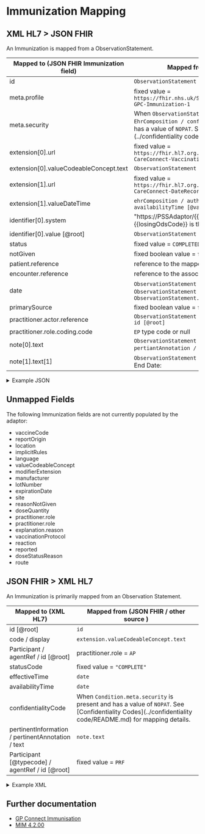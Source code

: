 # Immunization Mapping

## XML HL7 > JSON FHIR

An Immunization is mapped from a ObservationStatement.

| Mapped to (JSON FHIR Immunization field) | Mapped from (XML HL7 / other source)                                                                                                                                                                                                   |
|------------------------------------------|----------------------------------------------------------------------------------------------------------------------------------------------------------------------------------------------------------------------------------------|
| id                                       | `ObservationStatement / id / [root]`                                                                                                                                                                                                   |
| meta.profile                             | fixed value = `https://fhir.nhs.uk/STU3/StructureDefinition/CareConnect-GPC-Immunization-1`                                                                                                                                            |
| meta.security                            | When `ObservationStatement / confidentialityCode [@code]` or `EhrComposition / confidentialityCode [@code]` is present and has a value of `NOPAT`. See [Confidentiality Codes](../confidentiality code/README.md) for mapping details. |
| extension\[0].url                        | fixed value = `https://fhir.hl7.org.uk/STU3/StructureDefinition/Extension-CareConnect-VaccinationProcedure-1`                                                                                                                          |
| extension\[0].valueCodeableConcept.text  | `ObservationStatement / code / displayname`                                                                                                                                                                                            |
| extension\[1].url                        | fixed value = `https://fhir.hl7.org.uk/STU3/StructureDefinition/Extension-CareConnect-DateRecorded-1`                                                                                                                                  |
| extension\[1].valueDateTime              | `ehrComposition / author / time [@value]` or `ehrComposition / availabilityTime [@value]`                                                                                                                                              |
| identifier\[0].system                    | "https://PSSAdaptor/{{losingOdsCode}}" - where the {{losingOdsCode}} is the ODS code of the losing practice                                                                                                                            |
| identifier\[0].value \[@root]            | `ObservationStatement / id`                                                                                                                                                                                                            |
| status                                   | fixed value = `COMPLETED`                                                                                                                                                                                                              |
| notGiven                                 | fixed boolean value = `false`                                                                                                                                                                                                          |
| patient.reference                        | reference to the mapped [patient](../patient/README.md)                                                                                                                                                                                |
| encounter.reference                      | reference to the associated [encounter](../encounters/README.md)                                                                                                                                                                       |
| date                                     | `ObservationStatement / effectiveTime / center` or else `ObservationStatement / effectiveTime / low` or else `ObservationStatement.availabilityTime`                                                                                   |
| primarySource                            | fixed boolean value = `false`                                                                                                                                                                                                          |
| practitioner.actor.reference             | `ObservationStatement / Participant / typeCode / agentRef / id [@root]`                                                                                                                                                                |
| practitioner.role.coding.code            | `EP` type code or null                                                                                                                                                                                                                 |
| note\[0].text                            | `ObservationStatement / pertiinentInformation / pertiantAnnotation / text` - Built from multiple                                                                                                                                       |
| note\[1].text\[1]                        | `ObservationStatement / effectiveTime / high` prepended with End Date:                                                                                                                                                                 |

<details>
    <summary>Example JSON</summary>

```JSON
{
     "resource": {
         "resourceType": "Immunization",
         "id": "immunization-id",
         "meta": {
             "profile": [
                 "https://fhir.nhs.uk/STU3/StructureDefinition/CareConnect-GPC-Immunization-1"
             ],
             "security": [
                {
                  "system": "http://hl7.org/fhir/v3/ActCode",
                  "code": "NOPAT",
                  "display": "no disclosure to patient, family or caregivers without attending provider's authorization"
                }
            ]
         },
         "extension": [
             {
                 "url": "https://fhir.hl7.org.uk/STU3/StructureDefinition/Extension-CareConnect-VaccinationProcedure-1", 
                 "valueCodeableConcept": {
                     "text": "Haemophilus influenzae type B and meningitis C vaccination"
                 }                 
             },
             {
                 "url": "https://fhir.hl7.org.uk/STU3/StructureDefinition/Extension-CareConnect-DateRecorded-1",
                 "valueDateTime": "2010-01-13T15:13:32+00:00.00"
             }
         ],
         "identifier": [
             {
                 "system": "https://PSSAdaptor/2167888433",
                 "value": "immunization-id"
             }
         ],
         "status": "completed",
         "notGiven": false,
         "patient": {
             "reference": "Patient/c2e046b3-6d29-423a-96af-d58640d65e7e"
         },
         "encounter": {
             "reference": "Encounter/2485BC20-90B4-11EC-B1E5-0800200C9A66"
         },
         "date": "2010-01-18T11:41:00+00:00",
         "primarySource": false,
         "practitioner": [
             {
               "role": {
                 "coding": [
                   {
                     "system": "http://hl7.org/fhir/stu3/valueset-immunization-role.html",
                     "code": "EP"
                   }
                 ]
               },
               "actor": {
                     "reference": "Practitioner/9C1610C2-5E48-4ED5-882B-5A4A172AFA35"
                 }
             }
         ],
         "note": [
             {
                 "text": "Primary Source: true Location: EMIS Test Practice Location Manufacturer:\n another company Batch: past2003 Expiration: 2003-01-17 Site: Right arm GMS : Not\nGMS\n"               
             },
             {
                 "text": "End Date: 2010-01-18T11:41:00+00:00"
             }
         ]
     }
 }
```
</details>

## Unmapped Fields

The following Immunization fields are not currently populated by the adaptor:

- vaccineCode
- reportOrigin
- location
- implicitRules
- language
- valueCodeableConcept
- modifierExtension
- manufacturer
- lotNumber
- expirationDate
- site
- reasonNotGiven
- doseQuantity
- practitioner.role
- practitioner.role
- explanation.reason
- vaccinationProtocol
- reaction
- reported
- doseStatusReason
- route


## JSON FHIR > XML HL7

An Immunization is primarily mapped from an Observation Statement.

| Mapped to (XML HL7)                               | Mapped from (JSON FHIR / other source )                                                                                                                   |
|---------------------------------------------------|-----------------------------------------------------------------------------------------------------------------------------------------------------------|
| id [@root]                                        | `id`                                                                                                                                                      |
| code / display                                    | `extension.valueCodeableConcept.text`                                                                                                                     |
| Participant / agentRef / id [@root]               | practitioner.role = `AP`                                                                                                                                  |
| statusCode                                        | fixed value = `"COMPLETE"`                                                                                                                                |
| effectiveTime                                     | `date`                                                                                                                                                    |
| availabilityTime                                  | `date`                                                                                                                                                    |
| confidentialityCode                               | When `Condition.meta.security` is present and has a value of `NOPAT`. See [Confidentiality Codes](../confidentiality code/README.md) for mapping details. |
| pertinentInformation / pertinentAnnotation / text | `note.text`                                                                                                                                               |
| Participant [@typecode] / agentRef / id [@root]   | fixed value = `PRF`                                                                                                                                       |


<details><summary>Example XML</summary>

```XML

<ObservationStatement classCode="OBS" moodCode="EVN">
    <id root="9B45E4E6-9522-4C7E-A0CC-9632CF84B0C2"/>
    <code code="65004017" codeSystem="2.16.840.1.113883.2.1.3.2.4.15" displayName="Measles-mumps-rubella vaccination"/>
    <statusCode code="COMPLETE"/>
    <effectiveTime>
        <center value="20100630055900"/>
    </effectiveTime>
    <availabilityTime value="20100630055900"/>
    <confidentialityCode
            code="NOPAT"
            codeSystem="2.16.840.1.113883.4.642.3.47"
            displayName="no disclosure to patient, family or caregivers without attending provider's authorization" 
    />
    <pertinentInformation typeCode="PERT">
        <sequenceNumber value="+1"/>
        <pertinentAnnotation classCode="OBS" moodCode="EVN">
            <text>Primary Source: true Location: EMIS Test Practice Location Manufacturer: Pete Batch: 123456 Expiration: 2011-06-21
                Site: Left arm GMS : GMS test text.
            </text>
        </pertinentAnnotation>
    </pertinentInformation>
    <Participant contextControlCode="OP" typeCode="PRF">
        <agentRef classCode="AGNT">
            <id root="63992CB8-1168-4DCC-8344-F5A9946BB6D1"/>
        </agentRef>
    </Participant>
</ObservationStatement>
```

</details>

## Further documentation

- [GP Connect Immunisation](https://developer.nhs.uk/apis/gpconnect-1-6-0/accessrecord_structured_development_immunization.html)
- [MIM 4.2.00](https://data.developer.nhs.uk/dms/mim/4.2.00/Index.htm)
